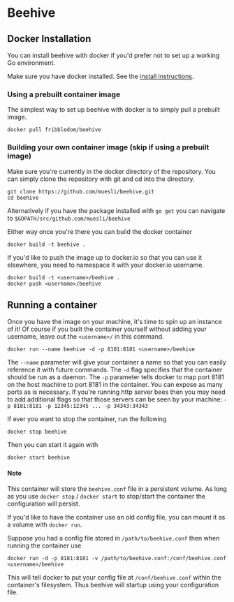 Beehive
=======

## Docker Installation

You can install beehive with docker if you'd prefer not to set up a working Go environment.

Make sure you have docker installed. See the [install instructions](https://docs.docker.com/engine/getstarted/step_one/).

### Using a prebuilt container image

The simplest way to set up beehive with docker is to simply pull a prebuilt image.

    docker pull fribbledom/beehive

### Building your own container image (skip if using a prebuilt image)

Make sure you're currently in the docker directory of the repository.
You can simply clone the repository with git and cd into the directory.

    git clone https://github.com/muesli/beehive.git
    cd beehive

Alternatively if you have the package installed with `go get` you can navigate
to `$GOPATH/src/github.com/muesli/beehive`

Either way once you're there you can build the docker container

    docker build -t beehive .

If you'd like to push the image up to docker.io so that you can use it elsewhere, you need
to namespace it with your docker.io username.

    docker build -t <username>/beehive .
    docker push <username>/beehive

## Running a container

Once you have the image on your machine, it's time to spin up an instance of it!
Of course if you built the container yourself without adding your username, leave out
the `<username>/` in this command.

    docker run --name beehive -d -p 8181:8181 <username>/beehive

The `--name` parameter will give your container a name so that you can easily reference it with future commands.
The `-d` flag specifies that the container should be run as a daemon.
The `-p` parameter tells docker to map port 8181 on the host machine to port 8181 in the container.
You can expose as many ports as is necessary. If you're running http server bees then you may need to
add additional flags so that those servers can be seen by your machine: `-p 8181:8181 -p 12345:12345 ... -p 34343:34343`

If ever you want to stop the container, run the following

    docker stop beehive

Then you can start it again with

    docker start beehive

#### Note

This container will store the `beehive.conf` file in a persistent volume.
As long as you use `docker stop` / `docker start` to stop/start the container
the configuration will persist.

If you'd like to have the container use an old config file, you can mount it as
a volume with `docker run`.

Suppose you had a config file stored in `/path/to/beehive.conf` then when running the container use

    docker run -d -p 8181:8181 -v /path/to/beehive.conf:/conf/beehive.conf <username>/beehive

This will tell docker to put your config file at `/conf/beehive.conf` within the container's filesystem.
Thus beehive will startup using your configuration file.
